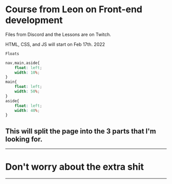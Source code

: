 # Course from Leon on Front-end development

Files from Discord and the Lessons are on Twitch.

HTML, CSS, and JS will start on Feb 17th. 2022

```css
Floats

nav,main,aside{
    float: left;
    width: 10%;
}
main{
    float: left;
    width: 50%;
}
aside{
    float: left;
    width: 40%;
}
```

## This will split the page into the 3 parts that I'm looking for.

- - - -

# Don't worry about the extra shit #


- - - -

